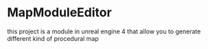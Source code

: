 # MapModuleEditor
this project is a module in unreal engine 4 that allow you to generate different kind of procedural map
